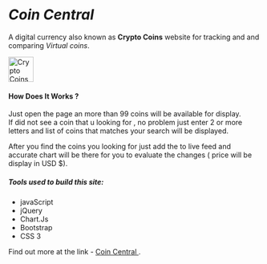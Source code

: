# *Coin Central*

A digital currency also known as **Crypto Coins** website for tracking and and comparing *Virtual coins*.

<img src="https://cdn.pixabay.com/photo/2019/04/15/20/42/bitcoin-4130299_1280.png" alt="Crypto Coins img royalty free img pixabay.com" width="50">

#### How Does It Works ?
Just open the page an more than 99 coins will be available for display.
<br> If did not see a coin that u looking for , no problem just enter 2 or more letters and list of coins that matches your search will be displayed.

After you find the coins you looking for just add the to live feed and accurate chart will be there for you to evaluate the changes ( price will be display in USD $).

##### Tools used to build this site:
- javaScript
- jQuery
- Chart.Js
- Bootstrap
- CSS 3

Find out more at the link - 
[ Coin Central ](https://blksamori.github.io/coiner-central/).
